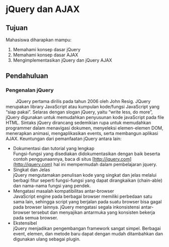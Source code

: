 # jQuery dan AJAX

## Tujuan

Mahasiswa diharapkan mampu:

1. Memahami konsep dasar jQuery
2. Memahami konsep dasar AJAX
3. Mengimplementasikan jQuery dan jQuery AJAX

## Pendahuluan

### Pengenalan jQuery

&nbsp;&nbsp;&nbsp;&nbsp;&nbsp;&nbsp;&nbsp;&nbsp;JQuery pertama dirilis pada tahun 2006 oleh John Resig. JQuery merupakan library JavaScript atau kumpulan kode/fungsi JavaScript yang “siap pakai”. Selaras dengan slogan jQuery, yaitu “write less, do more”, jQuery digunakan untuk memudahkan penyusunan kode javaScript pada file HTML. Sintaks jQuery dirancang sedemikian rupa untuk memudahkan programmer dalam menavigasi dokumen, menyeleksi elemen-elemen DOM, menerapkan animasi, mengaplikasikan events, serta membangun aplikasi AJAX. Keuntungan dari pemanfaatan jQuery antara lain:

- Dokumentasi dan tutorial yang lengkap <br>
  Fungsi-fungsi yang disediakan didokumentasikan dengan baik beserta contoh penggunaannya, baca di situs [http://jquery.com](http://jquery.com) hal ini mempermudah dalam pembelajaran jquery.
- Singkat dan Jelas <br>
  jQuery mengutamakan penulisan kode yang singkat dan jelas melalui berbagi fitur seperti fungsi-fungsi yang dapat dirangkaikan (chain-able) dan nama-nama fungsi yang pendek.
- Mengatasi masalah kompatibilitas antar-browser <br>
  JavaScript engine pada berbagai browser memiliki perbedaan satu sama lain, sehingga script yang berjalan pada suatu browser bisa gagal pada browser lainnya. jQuery mengatasi segala inkonsistensi antar-browser tersebut dan menyajikan antarmuka yang konsisten bekerja pada semua browser.
- Ekstensibel <br>
  jQuery menjadikan pengembangan framework sangat simpel. Berbagai event, elemen, dan metode baru dapat dengan mudah ditambahkan dan digunakan ulang sebagai plugin.
